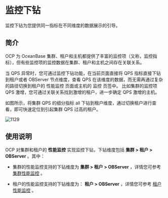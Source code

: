 监控下钻
=========================

监控下钻为您提供同一指标在不同维度的数据展示的引导。

简介
-----------------------

OCP 为 OceanBase 集群、租户和主机都提供了丰富的监控项（又称，监控指标），但有些监控项的监控数据在集群、租户和主机之间存在关联关系。

当 QPS 异常时，您可通过监控下钻功能，在当前页面直接将 QPS 指标直接下钻到租户或者 OBServer 节点维度，查看 QPS 在该维度的数据，而无需再通过复杂的路径切换到租户的 性能监控 页面或主机的 监控 页签中。
比如集群的监控项 QPS 激增，您可通过关联关系找到激增的租户，进一步确定 QPS 激增的主机。

如图所示，将集群 QPS 的细分指标 all 下钻到租户维度，通过切换租户进行查看，即可快速定位到引起集群 QPS 过高的租户。

![1129](https://help-static-aliyun-doc.aliyuncs.com/assets/img/zh-CN/3296130461/p360697.png)

使用说明
-------------------------

OCP 对集群和租户的 **性能监控** 实现监控下钻，下钻维度包括 **集群 \> 租户 \> OBServer** 。其中：

* 集群的性能监控支持的下钻维度为 **集群 \> 租户 \> OBServer** ，详情您可参考 [集群性能监控](../../4.cluster-features/5.performance-monitoring-1.md) 。

* 租户的性能监控支持的下钻维度为： **租户 \> OBServer** ，详情您可参考 [租户性能监控](../../5.tenant-functions/7.performance-monitoring.md) 。
